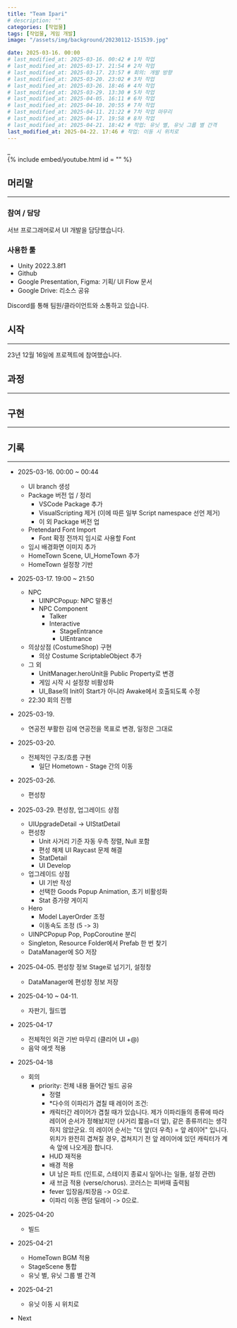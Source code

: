 ```yaml
---
title: "Team Ipari"
# description: ""
categories: [작업물]
tags: [작업물, 게임 개발]
image: "/assets/img/background/20230112-151539.jpg"

date: 2025-03-16. 00:00
# last_modified_at: 2025-03-16. 00:42 # 1차 작업
# last_modified_at: 2025-03-17. 21:54 # 2차 작업
# last_modified_at: 2025-03-17. 23:57 # 회의: 개발 방향
# last_modified_at: 2025-03-20. 23:02 # 3차 작업
# last_modified_at: 2025-03-26. 18:46 # 4차 작업
# last_modified_at: 2025-03-29. 13:30 # 5차 작업
# last_modified_at: 2025-04-05. 16:11 # 6차 작업
# last_modified_at: 2025-04-10. 20:55 # 7차 작업
# last_modified_at: 2025-04-11. 21:22 # 7차 작업 마무리
# last_modified_at: 2025-04-17. 19:58 # 8차 작업
# last_modified_at: 2025-04-21. 18:42 # 작업: 유닛 별, 유닛 그룹 별 간격
last_modified_at: 2025-04-22. 17:46 # 작업: 이동 시 위치로
---
```


_  
{% include embed/youtube.html id = "" %}

## 머리말

---

### 참여 / 담당

서브 프로그래머로서 UI 개발을 담당했습니다.  

### 사용한 툴

- Unity 2022.3.8f1
- Github
- Google Presentation, Figma: 기획/ UI Flow 문서
- Google Drive: 리소스 공유

Discord를 통해 팀원/클라이언트와 소통하고 있습니다.  

## 시작

---

23년 12월 16일에 프로젝트에 참여했습니다.  

## 과정

---

## 구현

---

## 기록

---

- 2025-03-16. 00:00 ~ 00:44
  - UI branch 생성
  - Package 버전 업 / 정리
    - VSCode Package 추가
    - VisualScripting 제거 (이에 따른 일부 Script namespace 선언 제거)
    - 이 외 Package 버전 업
  - Pretendard Font Import
    - Font 확정 전까지 임시로 사용할 Font
  - 임시 배경화면 이미지 추가
  - HomeTown Scene, UI_HomeTown 추가
  - HomeTown 설정창 기반
- 2025-03-17. 19:00 ~ 21:50
  - NPC
    - UINPCPopup: NPC 말풍선
    - NPC Component
      - Talker
      - Interactive
        - StageEntrance
        - UIEntrance
  - 의상상점 (CostumeShop) 구현
    - 의상 Costume ScriptableObject 추가
  - 그 외
    - UnitManager.heroUnit을 Public Property로 변경
    - 게임 시작 시 설정창 비활성화
    - UI_Base의 Init이 Start가 아니라 Awake에서 호출되도록 수정
  - 22:30 회의 진행
- 2025-03-19.
  - 연공전 부활한 김에 연공전을 목표로 변경, 일정은 그대로
- 2025-03-20.
  - 전체적인 구조/흐름 구현
    - 일단 Hometown - Stage 간의 이동
- 2025-03-26.
  - 편성창
- 2025-03-29. 편성창, 업그레이드 상점
  - UIUpgradeDetail -> UIStatDetail
  - 편성창
    - Unit 사거리 기준 자동 우측 정렬, Null 포함
    - 편성 해제 UI Raycast 문제 해결
    - StatDetail
    - UI Develop
  - 업그레이드 상점
    - UI 기반 작성
    - 선택한 Goods Popup Animation, 초기 비활성화
    - Stat 증가량 게이지
  - Hero
    - Model LayerOrder 조정
    - 이동속도 조정 (5 -> 3)
  - UINPCPopup Pop, PopCoroutine 분리
  - Singleton, Resource Folder에서 Prefab 한 번 찾기
  - DataManager에 SO 저장
- 2025-04-05. 편성창 정보 Stage로 넘기기, 설정창
  - DataManager에 편성창 정보 저장
- 2025-04-10 ~ 04-11.
  - 자판기, 월드맵
- 2025-04-17
  - 전체적인 외관 기반 마무리 (클리어 UI +@)
  - 음악 에셋 적용
- 2025-04-18
  - 회의
    - priority: 전체 내용 들어간 빌드 공유
      - 정렬
      - *다수의 이파리가 겹칠 때 레이어 조건:
      - 캐릭터간 레이어가 겹칠 때가 있습니다. 제가 이파리들의 종류에 따라 레이어 순서가 정해놨지만 (사거리 짧음=더 앞), 같은 종류끼리는 생각하지 않았군요. 의 레이어 순서는 "더 앞(더 우측) = 앞 레이어" 입니다. 위치가 완전히 겹쳐질 경우, 겹쳐지기 전 앞 레이어에 있던 캐릭터가 계속 앞에 나오게끔 합니다.
      - HUD 재적용
      - 배경 적용
      - UI 남은 파트 (인트로, 스테이지 종료시 일어나는 일들, 설정 관련)
      - 새 브금 적용 (verse/chorus). 코러스는 피버때 출력됨
      - fever 입장음/퇴장음 -> 0으로.
      - 이파리 이동 랜덤 딜레이 -> 0으로.
- 2025-04-20
  - 빌드
- 2025-04-21
  - HomeTown BGM 적용
  - StageScene 통합
  - 유닛 별, 유닛 그룹 별 간격
- 2025-04-21
  - 유닛 이동 시 위치로

- Next
